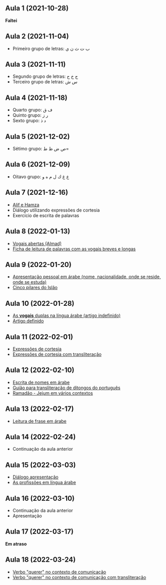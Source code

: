 ## Aula 1 (2021-10-28)

**Faltei**

## Aula 2 (2021-11-04)

- Primeiro grupo de letras: ب ت ث ن ي

## Aula 3 (2021-11-11)

- Segundo grupo de letras: ج خ ح
- Terceiro grupo de letras: س ش

## Aula 4 (2021-11-18)

- Quarto grupo: ف ق
- Quinto grupo: ر ز
- Sexto grupo: د ذ

## Aula 5 (2021-12-02)

- Sétimo grupo: ص ض ظ ط=

## Aula 6 (2021-12-09)

- Oitavo grupo: ع غ ك ل م ه و 

## Aula 7 (2021-12-16)

- [Alif e Hamza](../anexos/aula7/Alif%20ا%20e%20Hamza.pdf)
- Diálogo utilizando expressões de cortesia
- Exercício de escrita de palavras

## Aula 8 (2022-01-13)

- [Vogais abertas (Almad)](../anexos/aula8/As%20vogais%20longas%20na%20língua%20árabe.doc-2020.pdf)
- [Ficha de leitura de palavras com as vogais breves e longas](../anexos/aula8/Atividade_Leitura%20de%20palavras%20árabe_vogais%20breves%20e%20longas.pdf)

## Aula 9 (2022-01-20)

- [Apresentação pessoal em árabe (nome, nacionalidade, onde se reside, onde se estuda)](../anexos/aula9/apresentação%20pessoal%20em%20Árabe.pdf)
- [Cinco pilares do Islão](../anexos/aula9/Pilares%20do%20Islao_arkane%20islame.pdf)

## Aula 10 (2022-01-28)

- [As **vogais** duplas na língua árabe (artigo indefinido)](../anexos/aula10/2022_%20As%20vogais%20duplas.pdf)
- [Artigo definido](../anexos/aula10/2022_Artigo%20definido.pdf)

## Aula 11 (2022-02-01)

- [Expressões de cortesia](../anexos/aula11/2022_Expressoes%20de%20cortesia_%20cumprimentos-%20despedida_%20%20FICHA%20DA%20LEITURA.pdf)
- [Expressões de cortesia com transliteração](../anexos/aula11/2022_Transliteração_Expressoes%20de%20cortesia_%20cumprimentos-%20despedida_.pdf)

## Aula 12 (2022-02-10)

- [Escrita de nomes em árabe](../anexos/aula12/Escrita%20dos%20nomes%20em%20árabe_%202020.pdf)
- [Guião para transliteração de ditongos do português](../aula12/../anexos/aula12/Guiao%20de%20escrever%20nomes%20em%20arabe_%20que%20diptongo.pdf)
- [Ramadão - Jejum em vários contextos](../anexos/aula12/Ramadão_%20jejum%20praticado%20em%20vários%20contextos.pdf)

## Aula 13 (2022-02-17)

- [Leitura de frase em árabe](../anexos/aula13/2021_Leitura%20de%20frases%20curtas%20com%20vogais%20breves%20e%20longas_.pdf)

## Aula 14 (2022-02-24)

- Continuação da aula anterior

## Aula 15 (2022-03-03)

- [Diálogo apresentação](../anexos/aula15/Diálogo_Apresentação_Profissão.pdf)
- [As profissões em língua árabe](../anexos/aula15/As%20profissões%20na%20língua%20árabe.pdf)

## Aula 16 (2022-03-10)

- Continuação da aula anterior
- Apresentação

## Aula 17 (2022-03-17)

**Em atraso**

## Aula 18 (2022-03-24)

- [Verbo "querer" no contexto de comunicação](../anexos/aula18/contexto%20de%20comida%20e%20café%20_%20ÀRABE.pdf)
- [Verbo "querer" no contexto de comunicação com transliteração](../anexos/aula18/Ficha_com_%20a%20transliteração.pdf)